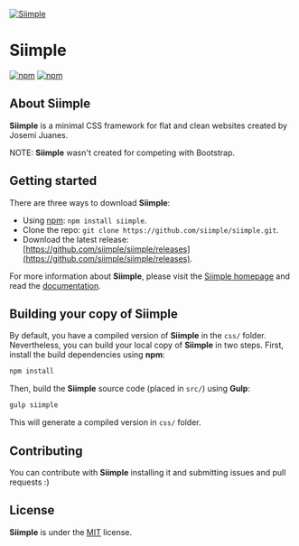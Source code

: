 [![Siimple](http://siimple.github.io/assets/siimple.png)](https://siimple.github.io/)

# Siimple

[![npm](https://img.shields.io/npm/v/siimple.svg?style=flat-square)](https://www.npmjs.com/package/siimple)
[![npm](https://img.shields.io/npm/dt/siimple.svg?style=flat-square)](https://www.npmjs.com/package/siimple)


## About Siimple

**Siimple** is a minimal CSS framework for flat and clean websites created by Josemi Juanes.

NOTE: **Siimple** wasn't created for competing with Bootstrap.

## Getting started

There are three ways to download **Siimple**:

- Using [npm](http://npmjs.org/package/siimple): `npm install siimple`.
- Clone the repo: `git clone https://github.com/siimple/siimple.git`.
- Download the latest release: [https://github.com/siimple/siimple/releases](https://github.com/siimple/siimple/releases).

For more information about **Siimple**, please visit the [Siimple homepage](https://siimple.github.io) and read the [documentation](https://siimple.github.io/docs).

## Building your copy of Siimple

By default, you have a compiled version of **Siimple** in the `css/` folder. Nevertheless, you can build your local copy of **Siimple** in two steps. First, install the build dependencies using **npm**:

```sh
npm install
```

Then, build the **Siimple** source code (placed in `src/`) using **Gulp**:

```sh
gulp siimple
```

This will generate a compiled version in `css/` folder.


## Contributing

You can contribute with **Siimple** installing it and submitting issues and pull requests :)

## License

**Siimple** is under the [MIT](LICENSE) license.
